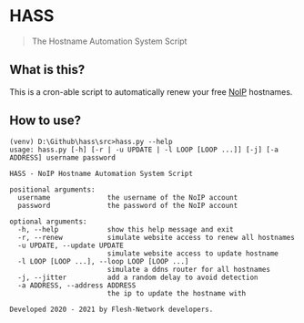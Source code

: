 # HASS
> The Hostname Automation System Script

## What is this?
This is a cron-able script to automatically renew your free [NoIP](https://www.noip.com/) hostnames.

## How to use?

```
(venv) D:\Github\hass\src>hass.py --help
usage: hass.py [-h] [-r | -u UPDATE | -l LOOP [LOOP ...]] [-j] [-a ADDRESS] username password

HASS - NoIP Hostname Automation System Script

positional arguments:
  username              the username of the NoIP account
  password              the password of the NoIP account

optional arguments:
  -h, --help            show this help message and exit
  -r, --renew           simulate website access to renew all hostnames
  -u UPDATE, --update UPDATE
                        simulate website access to update hostname
  -l LOOP [LOOP ...], --loop LOOP [LOOP ...]
                        simulate a ddns router for all hostnames
  -j, --jitter          add a random delay to avoid detection
  -a ADDRESS, --address ADDRESS
                        the ip to update the hostname with

Developed 2020 - 2021 by Flesh-Network developers.
```
